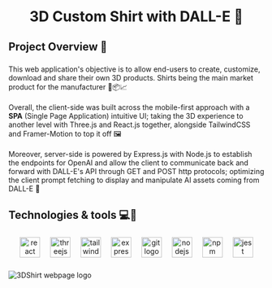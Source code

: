 <h1 align="center">3D Custom Shirt with DALL-E 🤖</h1>

###

<h2 align="left">Project Overview 🔎</h2>

###

<p align="left">This web application's objective is to allow end-users to create, customize, download and share their own 3D products. Shirts being the main market product for the manufacturer 👕📦📈<br><br>Overall, the client-side was built across the mobile-first approach with a <strong>SPA</strong> (Single Page Application) intuitive UI; taking the 3D experience to another level with Three.js and React.js together, alongside TailwindCSS and Framer-Motion to top it off 🖼<br><br>Moreover, server-side is powered by Express.js with Node.js to establish the endpoints for OpenAI and allow the client to communicate back and forward with DALL-E's API through GET and POST http protocols; optimizing the client prompt fetching to display and manipulate AI assets coming from DALL-E 🤖</p>

###

<h2 align="left">Technologies & tools 💻🔬</h2>

###

<div align="center">
  <img src="https://cdn.jsdelivr.net/gh/devicons/devicon/icons/react/react-original.svg" height="40" alt="react logo"  />
  <img width="12" />
  <img src="https://cdn.jsdelivr.net/gh/devicons/devicon/icons/threejs/threejs-original.svg" height="40" alt="threejs logo"  />
  <img width="12" />
  <img src="https://cdn.jsdelivr.net/gh/devicons/devicon/icons/tailwindcss/tailwindcss-plain.svg" height="40" alt="tailwindcss logo"  />
  <img width="12" />
  <img src="https://cdn.jsdelivr.net/gh/devicons/devicon/icons/express/express-original.svg" height="40" alt="express logo"  />
  <img width="12" />
  <img src="https://cdn.jsdelivr.net/gh/devicons/devicon/icons/git/git-original.svg" height="40" alt="git logo"  />
  <img width="12" />
  <img src="https://cdn.jsdelivr.net/gh/devicons/devicon/icons/nodejs/nodejs-original.svg" height="40" alt="nodejs logo"  />
  <img width="12" />
  <img src="https://cdn.jsdelivr.net/gh/devicons/devicon/icons/npm/npm-original-wordmark.svg" height="40" alt="npm logo"  />
  <img width="12" />
  <img src="https://cdn.jsdelivr.net/gh/devicons/devicon/icons/jest/jest-plain.svg" height="40" alt="jest logo"  />
</div>

###

![3DShirt webpage logo](https://github.com/portobanco51/3dshirtcustomizer-dall.e/assets/76289550/62370ef2-1327-45ed-8113-2df4c57db06c)
